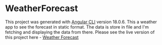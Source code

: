 # WeatherForecast

This project was generated with [Angular CLI](https://github.com/angular/angular-cli) version 18.0.6.
This a weather app to see the forecast in static format. The data is store in file and I'm fetching and displaying the data from there.
Please see the live version of this project here - [Weather Forecast](https://mellow-hamster-a438ef.netlify.app)
